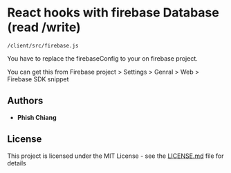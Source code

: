 # React hooks with firebase Database (read /write)

```
/client/src/firebase.js
```

You have to replace the firebaseConfig to your on firebase project.

You can get this from Firebase project > Settings > Genral > Web > Firebase SDK snippet

## Authors

- **Phish Chiang**

## License

This project is licensed under the MIT License - see the [LICENSE.md](LICENSE.md) file for details

